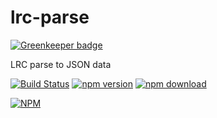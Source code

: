 lrc-parse
=========

[![Greenkeeper badge](https://badges.greenkeeper.io/noyobo/lrc-parse.svg)](https://greenkeeper.io/)

LRC parse to JSON data

[![Build Status](https://travis-ci.org/noyobo/lrc-parse.svg)](https://travis-ci.org/noyobo/lrc-parse)
[![npm version](http://img.shields.io/npm/v/lrc-parse.svg)](https://www.npmjs.org/package/lrc-parse)
[![npm download](http://img.shields.io/npm/dm/lrc-parse.svg)](https://www.npmjs.org/package/lrc-parse)

[![NPM](https://nodei.co/npm/lrc-parse.png?downloads=true&downloadRank=true&stars=true)](https://nodei.co/npm/lrc-parse/)
